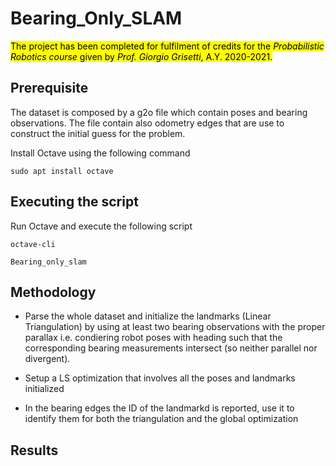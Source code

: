 # Bearing_Only_SLAM

<mark>The project has been completed for fulfilment of credits for the *Probabilistic Robotics course* given by *Prof. Giorgio Grisetti*, A.Y. 2020-2021. </mark>

## Prerequisite

The dataset is composed by a g2o file which contain poses and bearing observations. The file contain also odometry edges that are use to construct the initial guess for the problem.

Install Octave using the following command

```
sudo apt install octave
```
## Executing the script

Run Octave and execute the following script

```
octave-cli	

Bearing_only_slam
```

## Methodology

* Parse the whole dataset and initialize the landmarks (Linear Triangulation) by using at least two bearing observations with the proper parallax i.e. condiering robot poses with heading such that the corresponding bearing measurements intersect (so neither parallel nor divergent). 

* Setup a LS optimization that involves all the poses and landmarks initialized

* In the bearing edges the ID of the landmarkd is reported, use it to identify them for both the triangulation and the global optimization

## Results
